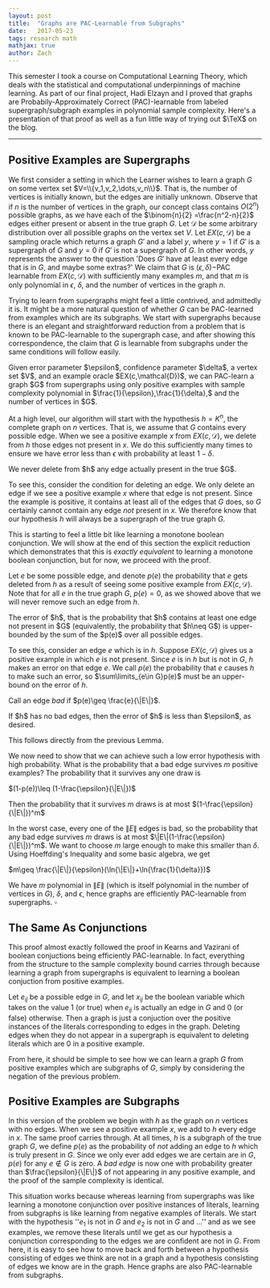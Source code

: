 ```yaml
---
layout: post
title:  "Graphs are PAC-Learnable from Subgraphs"
date:   2017-05-23
tags: research math
mathjax: true
author: Zach
---
```


This semester I took a course on Computational Learning Theory, which deals with the statistical and computational underpinnings of machine learning.  As part of our final project, Hadi Elzayn and I proved that graphs are Probabily-Approximately Correct (PAC)-learnable from labeled supergraph/subgraph examples in polynomial sample complexity.  Here's a presentation of that proof as well as a fun little way of trying out $\TeX$ on the blog.

----


## Positive Examples are Supergraphs

We first consider a setting in which the Learner wishes to learn a graph $G$  on some vertex set $V=\\{v_1,v_2,\dots,v_n\\}$.  That is, the number of vertices is initially known, but the edges are initially unknown.  Observe that if $n$ is the number of vertices in the graph, our concept class contains $O(2^n)$ possible graphs, as we have each of the $\binom{n}{2} =\frac{n^2-n}{2}$ edges either present or absent in the true graph $G$.  Let $\mathcal{D}$ be some arbitrary distribution over all possible graphs on the vertex set $V$.  Let $EX(c,\mathcal{D})$ be a sampling oracle which returns a graph $G'$ and a label $y$, where $y=1$ if $G'$ is a supergraph of $G$ and $y=0$ if $G'$ is not a supergraph of $G$.  In other words, $y$ represents the answer to the question 'Does $G'$ have at least every edge that is in $G$, and maybe some extras?'  We claim that $G$ is $(\epsilon,\delta)-$PAC learnable from $EX(c,\mathcal{D})$ with sufficiently many examples $m$, and that $m$ is only polynomial in $\epsilon$, $\delta$, and the number of vertices in the graph $n$.







Trying to learn from supergraphs might feel a little contrived, and admittedly it is.  It might be a more natural question of whether $G$ can be PAC-learned from examples which are its subgraphs.  We start with supergraphs because there is an elegant and straightforward reduction from a problem that is known to be PAC-learnable to the supergraph case, and after showing this correspondence, the claim that $G$ is learnable from subgraphs under the same conditions will follow easily.







<div class="theorem">
Given error parameter $\epsilon$, confidence parameter $\delta$, a vertex set $V$, and an example oracle $EX(c,\mathcal{D})$, we can PAC-learn a graph $G$ from supergraphs using only positive examples with sample complexity polynomial in $\frac{1}{\epsilon},\frac{1}{\delta},$ and the number of vertices in $G$.
</div>


At a high level, our algorithm will start with the hypothesis $h=K^n$, the complete graph on $n$ vertices. That is, we assume that $G$ contains every possible edge. When we see a positive example $x$ from $EX(c,\mathcal{D})$, we delete from $h$ those edges not present in $x$.  We do this sufficiently many times to ensure we have error less than $\epsilon$ with probability at least $1-\delta$.


<div class="lemma">
We never delete from $h$ any edge actually present in the true $G$.
</div>

To see this, consider the condition for deleting an edge.  We only delete an edge if we see a positive example $x$ where that edge is not present.  Since the example is positive, it contains at least all of the edges that $G$ does, so $G$ certainly cannot contain any edge *not* present in $x$.  We therefore know that our hypothesis $h$ will always be a supergraph of the true graph $G$.

This is starting to feel a little bit like learning a monotone boolean conjunction.  We will show at the end of this section the explicit reduction which demonstrates that this is *exactly equivalent* to learning a monotone boolean conjunction, but for now, we proceed with the proof.

Let $e$ be some possible edge, and denote $p(e)$ the probability that $e$ gets deleted from $h$ as a result of seeing some positive example from $EX(c,\mathcal{D})$.  Note that for all $e$ in the true graph $G$, $p(e)=0$, as we showed above that we will never remove such an edge from $h$.


<div class="lemma">
The error of $h$, that is the probability that $h$ contains at least one edge not present in $G$ (equivalently, the probability that $h\neq G$) is upper-bounded by the sum of the $p(e)$ over all possible edges.
</div>


To see this, consider an edge $e$ which is in $h$.  Suppose $EX(c,\mathcal{D})$ gives us a positive example in which $e$ is not present. Since $e$ is in $h$ but is not in $G$, $h$ makes an error on that edge $e$.  We call $p(e)$ the probability that $e$ causes $h$ to make such an error, so $\sum\limits_{e\in G}p(e)$ must be an upper-bound on the error of $h$.

Call an edge *bad* if $p(e)\geq \frac{e}{\|E\|}$.


<div class="lemma">
If $h$ has no bad edges, then the error of $h$ is less than $\epsilon$, as desired.
</div>


This follows directly from the previous Lemma.

We now need to show that we can achieve such a low error hypothesis with high probability.  What is the probability that a bad edge survives $m$ positive examples?  The probability that it survives any one draw is 

$(1-p(e))\leq (1-\frac{\epsilon}{\|E\|})$

Then the probability that it survives $m$ draws is at most $(1-\frac{\epsilon}{\|E\|})^m$

In the worst case, every one of the $\|E\|$ edges is bad, so the probability that any bad edge survives $m$ draws is at most $\|E\|(1-\frac{\epsilon}{\|E\|})^m$.  We want to choose $m$ large enough to make this smaller than $\delta$.  Using Hoeffding's Inequality and some basic algebra, we get 

$m\geq \frac{\|E\|}{\epsilon}(\ln{\|E\|}+\ln{\frac{1}{\delta}})$

We have $m$ polynomial in $\|E\|$ (which is itself polynomial in the number of vertices in $G$), $\delta$, and $\epsilon$, hence graphs are efficiently PAC-learnable from supergraphs. $\square$

## The Same As Conjunctions

This proof almost exactly followed the proof in Kearns and Vazirani of boolean conjuctions being efficiently PAC-learnable.  In fact, everything from the structure to the sample complexity bound carries through because learning a graph from supergraphs is equivalent to learning a boolean conjuction from positive examples.

Let $e_{ij}$ be a possible edge in $G$, and let $x_{ij}$ be the boolean variable which takes on the value $1$ (or true) when $e_{ij}$ is actually an edge in $G$ and $0$ (or false) otherwise.  Then a graph is just a conjuction over the positive instances of the literals corresponding to edges in the graph.  Deleting edges when they do not appear in a supergraph is equivalent to deleting literals which are $0$ in a positive example.

From here, it should be simple to see how we can learn a graph $G$ from positive examples which are subgraphs of $G$, simply by considering the negation of the previous problem.

## Positive Examples are Subgraphs

In this version of the problem we begin with $h$ as the graph on $n$ vertices with no edges.  When we see a positive example $x$, we add to $h$ every edge in $x$.  The same proof carries through.  At all times, $h$ is a subgraph of the true graph $G$, we define $p(e)$ as the probability of *not* adding an edge to $h$ which is truly present in $G$.  Since we only ever add edges we are certain are in $G$, $p(e)$ for any $e\notin G$ is zero.  A *bad edge* is now one with probability greater than $\frac{\epsilon}{\|E\|}$ of not appearing in any positive example, and the proof of the sample complexity is identical.

This situation works because whereas learning from supergraphs was like learning a monotone conjunction over positive instances of literals, learning from subgraphs is like learning from negative examples of literals.  We start with the hypothesis ''$e_1$ is not in $G$ and $e_2$ is not in $G$ and ...'' and as we see examples, we remove these literals until we get as our hypothesis a conjunction corresponding to the edges we are confident are not in $G$.  From here, it is easy to see how to move back and forth between a hypothesis consisting of edges we think are not in a graph and a hypothesis consisting of edges we know are in the graph.   Hence graphs are also PAC-learnable from subgraphs.




